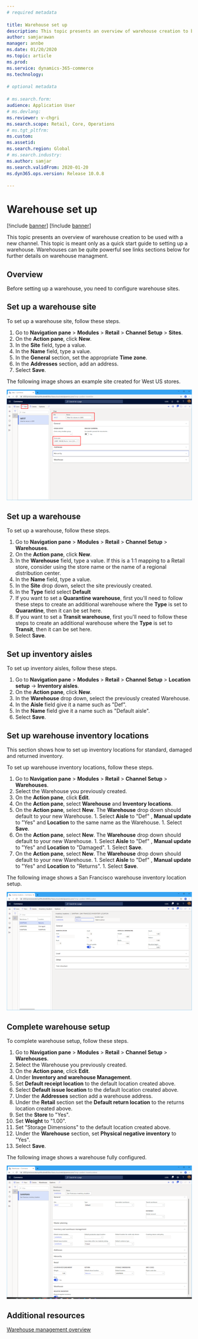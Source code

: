 ```yaml
---
# required metadata

title: Warehouse set up
description: This topic presents an overview of warehouse creation to be used with a new channel.
author: samjarawan
manager: annbe
ms.date: 01/20/2020
ms.topic: article
ms.prod: 
ms.service: dynamics-365-commerce
ms.technology: 

# optional metadata

# ms.search.form: 
audience: Application User
# ms.devlang: 
ms.reviewer: v-chgri
ms.search.scope: Retail, Core, Operations
# ms.tgt_pltfrm: 
ms.custom: 
ms.assetid: 
ms.search.region: Global
# ms.search.industry: 
ms.author: samjar
ms.search.validFrom: 2020-01-20
ms.dyn365.ops.version: Release 10.0.8

---
```

# Warehouse set up

[!include [banner](../includes/preview-banner.md)]
[!include [banner](../includes/banner.md)]

This topic presents an overview of warehouse creation to be used with a new channel.  This topic is meant only as a quick start guide to setting up a warehouse.  Warehouses can be quite powerful see links sections below for further details on warehouse managment.

## Overview

Before setting up a warehouse, you need to configure warehouse sites.

## Set up a warehouse site

To set up a warehouse site, follow these steps.

1. Go to **Navigation pane** > **Modules** > **Retail** > **Channel Setup** > **Sites**.
1. On the **Action pane**, click **New**.
1. In the **Site** field, type a value.
1. In the **Name** field, type a value.
1. In the **General** section, set the appropriate **Time zone**.
1. In the **Addresses** section, add an address.
1. Select **Save**.

The following image shows an example site created for West US stores.

![Example site](media/warehouse-site.png)

## Set up a warehouse

To set up a warehouse, follow these steps.

1. Go to **Navigation pane** > **Modules** > **Retail** > **Channel Setup** > **Warehouses**.
1. On the **Action pane**, click **New**.
1. In the **Warehouse** field, type a value.  If this is a 1:1 mapping to a Retail store, consider using the store name or the name of a regional distribution center.
1. In the **Name** field, type a value.
1. In the **Site** drop down, select the site previously created.
1. In the **Type** field select **Default**
1. If you want to set a **Quarantine warehouse**, first you'll need to follow these steps to create an additional warehouse where the **Type** is set to **Quarantine**, then it can be set here.
1. If you want to set a **Transit warehouse**, first you'll need to follow these steps to create an additional warehouse where the **Type** is set to **Transit**, then it can be set here.
1. Select **Save**.

## Set up inventory aisles

To set up inventory aisles, follow these steps.

1. Go to **Navigation pane** > **Modules** > **Retail** > **Channel Setup** > **Location setup** -> **Inventory aisles**.
1. On the **Action pane**, click **New**.
1. In the **Warehouse** drop down, select the previously created Warehouse.
1. In the **Aisle** field give it a name such as "Def".
1. In the **Name** field give it a name such as "Default aisle".
1. Select **Save**.

## Set up warehouse inventory locations

This section shows how to set up inventory locations for standard, damaged and returned inventory.

To set up warehouse inventory locations, follow these steps.

1. Go to **Navigation pane** > **Modules** > **Retail** > **Channel Setup** > **Warehouses**.
1. Select the Warehouse you previously created.
1. On the **Action pane**, click **Edit**.
1. On the **Action pane**, select **Warehouse** and **Inventory locations**.
  1. On the **Action pane**, select **New**.  The **Warehouse** drop down should default to your new Warehouse.
    1. Select **Aisle** to "Def" , **Manual update** to "Yes" and **Location** to the same name as the Warehouse.
    1. Select **Save**.
  1. On the **Action pane**, select **New**.  The **Warehouse** drop down should default to your new Warehouse.
    1. Select **Aisle** to "Def" , **Manual update** to "Yes" and **Location** to "Damaged".
    1. Select **Save**.
  1. On the **Action pane**, select **New**.  The **Warehouse** drop down should default to your new Warehouse.
    1. Select **Aisle** to "Def" , **Manual update** to "Yes" and **Location** to "Returns".
    1. Select **Save**.
    
The following image shows a San Francisco warehouse inventory location setup.

![Example inventory location setup](media/warehouse-inventory-locations.png)
    
## Complete warehouse setup

To complete warehouse setup, follow these steps.

1. Go to **Navigation pane** > **Modules** > **Retail** > **Channel Setup** > **Warehouses**.
1. Select the Warehouse you previously created.
1. On the **Action pane**, click **Edit**.
1. Under **Inventory and warehouse Management**.
1. Set **Default receipt location** to the default location created above.
1. Select **Default issue location** to the default location created above.
1. Under the **Addresses** section add a warehouse address.
1. Under the **Retail** section set the **Default return location** to the returns location created above.
  1. Set the **Store** to "Yes".
  1. Set **Weight** to "1.00". 
  1. Set "Storage Dimensions" to the default location created above.
1. Under the **Warehouse** section, set **Physical negative inventory** to "Yes".
1. Select **Save**.

The following image shows a warehouse fully configured.

![Example warehouse](media/warehouse-sample.png)

## Additional resources

[Warehouse management overview](https://docs.microsoft.com/en-us/dynamics365/supply-chain/warehousing/warehouse-management-overview)
